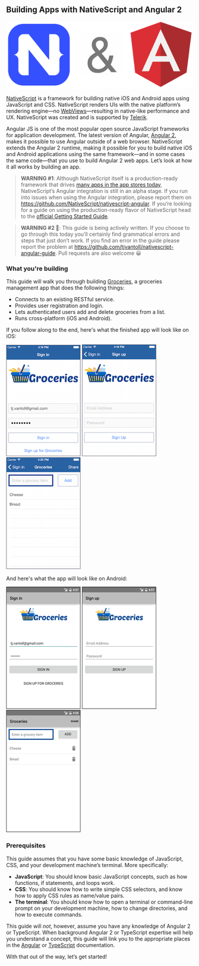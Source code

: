 ## Building Apps with NativeScript and Angular 2

<img src="images/banner.png" class="banner-image" alt="NativeScript and Angular 2 logos">

[NativeScript](https://www.nativescript.org/) is a framework for building native iOS and Android apps using JavaScript and CSS. NativeScript renders UIs with the native platform’s rendering engine—no [WebViews](http://developer.telerik.com/featured/what-is-a-webview/)—resulting in native-like performance and UX. NativeScript was created and is supported by [Telerik](http://www.telerik.com/).

Angular JS is one of the most popular open source JavaScript frameworks for application development. The latest version of Angular, [Angular 2](https://angular.io/), makes it possible to use Angular outside of a web browser. NativeScript extends the Angular 2 runtime, making it possible for you to build native iOS and Android applications using the same framework—and in some cases the same code—that you use to build Angular 2 web apps. Let’s look at how it all works by building an app.

> **WARNING #1**: Although NativeScript itself is a production-ready framework that drives [many apps in the app stores today](https://www.nativescript.org/showcases), NativeScript’s Angular integration is still in an alpha stage. If you run into issues when using the Angular integration, please report them on https://github.com/NativeScript/nativescript-angular. If you’re looking for a guide on using the production-ready flavor of NativeScript head to the [official Getting Started Guide](http://docs.nativescript.org/start/getting-started).

> **WARNING #2 🚧**: This guide is being actively written. If you choose to go through this today you’ll certainly find grammatical errors and steps that just don’t work. If you find an error in the guide please report the problem at <https://github.com/tjvantoll/nativescript-angular-guide>. Pull requests are also welcome 😀

### What you're building

This guide will walk you through building [Groceries](https://github.com/NativeScript/sample-Groceries), a groceries management app that does the following things:

- Connects to an existing RESTful service.
- Provides user registration and login.
- Lets authenticated users add and delete groceries from a list.
- Runs cross-platform (iOS and Android).

If you follow along to the end, here's what the finished app will look like on iOS:

![login](/images/chapter0/ios/1.png)
![register](/images/chapter0/ios/2.png)
![list](/images/chapter0/ios/3.png)

And here's what the app will look like on Android:

![](/images/chapter0/android/1.png)
![](/images/chapter0/android/2.png)
![](/images/chapter0/android/3.png)

### Prerequisites

This guide assumes that you have some basic knowledge of JavaScript, CSS, and your development machine’s terminal. More specifically:

* **JavaScript**: You should know basic JavaScript concepts, such as how functions, if statements, and loops work.
* **CSS**: You should know how to write simple CSS selectors, and know how to apply CSS rules as name/value pairs.
* **The terminal**: You should know how to open a terminal or command-line prompt on your development machine, how to change directories, and how to execute commands.

This guide will _not_, however, assume you have any knowledge of Angular 2 or TypeScript. When background Angular 2 or TypeScript expertise will help you understand a concept, this guide will link you to the appropriate places in the [Angular](https://angular.io/docs/ts/latest/) or [TypeScript](http://www.typescriptlang.org/Handbook) documentation.

With that out of the way, let’s get started!
